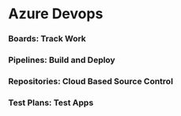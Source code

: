 # Azure Devops

### Boards: Track Work
### Pipelines: Build and Deploy
### Repositories: Cloud Based Source Control
### Test Plans: Test Apps
